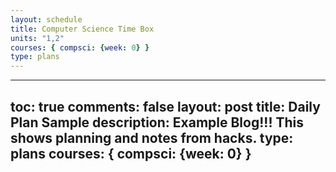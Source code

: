 ```yaml
---
layout: schedule
title: Computer Science Time Box
units: "1,2"
courses: { compsci: {week: 0} }
type: plans
---
```

---
toc: true
comments: false
layout: post
title: Daily Plan Sample
description: Example Blog!!!  This shows planning and notes from hacks.
type: plans
courses: { compsci: {week: 0} }
---